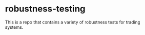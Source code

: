 # robustness-testing
This is a repo that contains a variety of robustness tests for trading systems.
